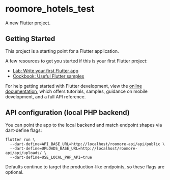 # roomore_hotels_test

A new Flutter project.

## Getting Started

This project is a starting point for a Flutter application.

A few resources to get you started if this is your first Flutter project:

- [Lab: Write your first Flutter app](https://docs.flutter.dev/get-started/codelab)
- [Cookbook: Useful Flutter samples](https://docs.flutter.dev/cookbook)

For help getting started with Flutter development, view the
[online documentation](https://docs.flutter.dev/), which offers tutorials,
samples, guidance on mobile development, and a full API reference.

## API configuration (local PHP backend)

You can point the app to the local backend and match endpoint shapes via dart-define flags:

```
flutter run \
  --dart-define=API_BASE_URL=http://localhost/roomore-api/api/public \
  --dart-define=UPLOADS_BASE_URL=http://localhost/roomore-api/api/uploads/ \
  --dart-define=USE_LOCAL_PHP_API=true
```

Defaults continue to target the production-like endpoints, so these flags are optional.
